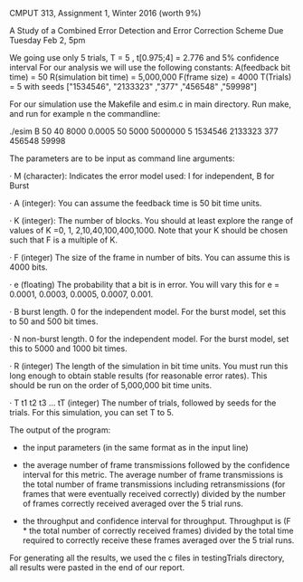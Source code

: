 CMPUT 313, Assignment 1, Winter 2016  (worth 9%)

A Study of a Combined Error Detection and Error Correction Scheme
Due Tuesday Feb 2, 5pm 

We going use only 5 trials, T = 5 , t[0.975;4] = 2.776 and 5% confidence interval
For our analysis we will use the following constants:
A(feedback bit time)  = 50
R(simulation bit time) = 5,000,000
F(frame size) = 4000
T(Trials) = 5 with seeds ["1534546", "2133323" ,"377" ,"456548" ,"59998"] 

For our simulation use the Makefile and esim.c in main directory. Run make, and run for example
n the commandline:

./esim B 50 40 8000 0.0005 50 5000 5000000 5 1534546 2133323 377 456548 59998

The parameters are to be input as command line arguments:

· M (character): Indicates the error model used:  I for independent, B for Burst

· A (integer): You can assume the feedback time is 50 bit time units.

· K (integer):  The number of blocks. You should at least explore the range of values of K =0, 1, 2,10,40,100,400,1000.  Note that your K should be chosen such that F is a multiple of K.

· F (integer)   The size of the frame in number of bits.   You can assume this is 4000 bits. 

· e (floating)  The probability that a bit is in error.  You will vary this for e = 0.0001, 0.0003, 0.0005, 0.0007,  0.001.

· B burst length.  0 for the independent model.  For the burst model, set this to 50 and 500 bit times.

· N non-burst length.  0 for the independent model.  For the burst model, set this to 5000 and 1000 bit times.

· R (integer)   The length of the simulation in bit time units.   You must run this long enough to obtain stable results (for reasonable error rates).  This should be run on the order of 5,000,000 bit time units.

· T  t1 t2 t3 ... tT (integer)   The number of trials, followed by seeds for the trials.  For this simulation, you can set T to 5.

The output of the program:

* the input parameters (in the same format as in the input line)


* the average number of frame transmissions followed by the confidence interval for this metric.  The average number of frame transmissions is the total number of frame transmissions including retransmissions (for frames that were eventually received correctly) divided by the number of frames correctly received averaged over the 5 trial runs.


* the throughput and confidence interval for throughput.  Throughput is  (F * the total number of correctly received frames) divided by the total time required to correctly receive these frames averaged over the 5 trial runs.


For generating all the results, we used the c files in testingTrials directory, all results were pasted in the end of our report. 
